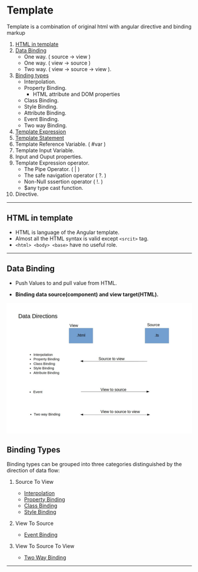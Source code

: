 # Template

Template is a combination of original html with angular directive and binding markup

1. [HTML in template](#html-in-template)
2. [Data Binding](#data-binding)
    - One way. ( source -> view )
    - One way. ( view   -> source )
    - Two way. ( view   -> source -> view ).
3. [Binding types](#Binding-types)
    - Interpolation.
    - Property Binding.
        - HTML attribute and DOM properties
    - Class Binding.
    - Style Binding.
    - Attribute Binding.
    - Event Binding.
    - Two way Binding.
4. [Template Expression](../Angular6-code/Component_And_Template/Interpolation/README.md#template-expression)
5. [Template Statement](../Angular6-code/Component_And_Template/Event-Binding/README.md#template-statement)
6. Template Reference Variable. ( #var )
7. Template Input Variable.
8. Input and Ouput properties.
9. Template Expression operator.
    - The Pipe Operator.  ( | )
    - The safe navigation operator ( ?. )
    - Non-Null sssertion operator ( !. )
    - $any type cast function.
10. Directive.

---

## HTML in template

- HTML is language of the Angular template.
- Almost all the HTML syntax is valid except `<srcit>` tag.
- `<html> <body> <base>` have no useful role.

---

## Data Binding

- Push Values to and pull value from HTML.

- **Binding data source(component) and view target(HTML).**

![ Data Direction ](./Image/Data_Direction.jpg "Data Direction")

## Binding Types

Binding types can be grouped into three categories distinguished by the direction of data flow:

1. Source To View
    - [Interpolation](../Angular6-code/Component_And_Template/Interpolation/README.md)
    - [Property Binding](../Angular6-code/Component_And_Template/Property-Binding/README.md)
    - [Class Binding](../Angular6-code/Component_And_Template/Class-Binding/README.md)
    - [Style Binding](../Angular6-code/Component_And_Template/Style-Binding/README.md)

2. View To Source
    - [Event Binding](../Angular6-code/Component_And_Template/Event-Binding/README.md)

3. View To Source To View
    - [Two Way Binding](../Angular6-code/Component_And_Template/Two-Way-Binding/README.md)

---